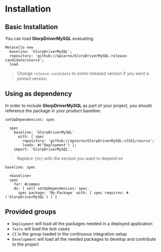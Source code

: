 # Installation

## Basic Installation

You can load **GlorpDriverMySQL** evaluating:
```smalltalk
Metacello new
  baseline: 'GlorpDriverMySQL';
  repository: 'github://apiorno/GlorpDriverMySQL:release-candidate/source';
  load
```
>  Change `release-candidate` to some released version if you want a pinned version

## Using as dependency

In order to include **GlorpDriverMySQL** as part of your project, you should reference the package in your product baseline:

```smalltalk
setUpDependencies: spec

  spec
    baseline: 'GlorpDriverMySQL'
      with: [ spec
        repository: 'github://apiorno/GlorpDriverMySQL:v{XX}/source';
        loads: #('Deployment') ];
    import: 'GlorpDriverMySQL'.
```
> Replace `{XX}` with the version you want to depend on

```smalltalk
baseline: spec

  <baseline>
  spec
    for: #common
    do: [ self setUpDependencies: spec.
      spec package: 'My-Package' with: [ spec requires: #('GlorpDriverMySQL') ] ]
```

## Provided groups

- `Deployment` will load all the packages needed in a deployed application
- `Tests` will load the test cases
- `CI` is the group loaded in the continuous integration setup
- `Development` will load all the needed packages to develop and contribute to the project
